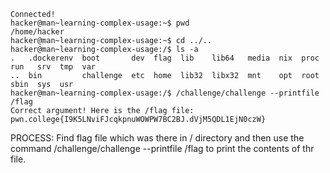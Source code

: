 ```
Connected!
hacker@man~learning-complex-usage:~$ pwd
/home/hacker
hacker@man~learning-complex-usage:~$ cd ../..
hacker@man~learning-complex-usage:/$ ls -a
.   .dockerenv  boot       dev  flag  lib    lib64   media  nix  proc  run   srv  tmp  var
..  bin         challenge  etc  home  lib32  libx32  mnt    opt  root  sbin  sys  usr
hacker@man~learning-complex-usage:/$ /challenge/challenge --printfile /flag
Correct argument! Here is the /flag file:
pwn.college{I9K5LNviFJcqkpnuWOWPW7BC2BJ.dVjM5QDL1EjN0czW}
```

PROCESS:
Find flag file which was there in / directory and then use the command /challenge/challenge --printfile /flag to print the contents of thr file.
